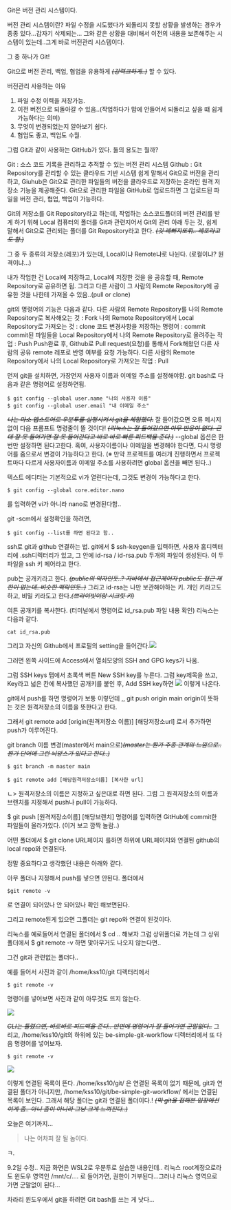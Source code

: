 Git은 버전 관리 시스템이다.

버전 관리 시스템이란?
파일 수정을 시도했다가 되돌리지 못할 상황을 발생하는 경우가 종종 있다...갑자기 삭제되는... 그와 같은 상황을 대비해서 이전의 내용을 보존해주는 시스템이 있는데..그게 바로 버전관리 시스템이다.

그 중 하나가 Git!

Git으로 버전 관리, 백업, 협업을 유용하게 _~~(강력크하게..)~~_ 할 수 있다.

버전관리 사용하는 이유
1. 파일 수정 이력을 저장가능.
2. 이전 버전으로 되돌아갈 수 있음..(작업하다가 맘에 안들어서 되돌리고 싶을 떄 쉽게 가능하다는 의미)
3. 무엇이 변경되었는지 알아보기 쉽다.
4. 협업도 좋고, 백업도 수월.


그럼 Git과 같이 사용하는 GitHub가 있다. 둘의 용도는 뭘까?

Git : 소스 코드 기록을 관리하고 추적할 수 있는 버전 관리 시스템
Github : Git Repository를 관리할 수 있는 클라우드 기반 시스템
쉽게 말해서 Git으로 버전을 관리하고, Giuhub은 Git으로 관리한 파일들의 버전을 클라우드로 저장하는 온라인 원격 저장소 기능을 제공해준다.
Git으로 관리한 파일을 GitHub로 업로드하면 그 업로드된 파일을 버전 관리, 협업, 백업이 가능하다.

Git의 저장소를 Git Repository라고 하는데, 작업하는 소스코드폴더의 버전 관리를 받게 하기 위해 Local 컴퓨터의 폴더를 Git과 관련지어서 Git의 관리 아래 두는 것, 쉽게 말해서 Git으로 관리되는 폴더를 Git Repository라고 한다. 
_~~(깃 레뽜지또뤼.. 레포라고도 함.)~~_

그 중 두 종류의 저장소(레포)가 있는데, Local이냐 Remote냐로 나뉜다. (로컬이냐? 원격이냐...) 

내가 작업한 건 Local에 저장하고, Local에 저장한 것을 을 공유할 때, Remote Repository로 공유하면 됨. 
그리고 다른 사람이 그 사람의 Remote Repository에 공유한 것을 나한테 가져올 수 있음..(pull or clone)

git의 명령어의 기능은 다음과 같다.
다른 사람의 Remote Repository를 나의 Remote Repository로 복사해오는 것 : Fork
나의 Remote Repository에서 Local Repository로 가져오는 것 : clone
코드 변경사항을 저장하는 명령어 : commit
commit된 파일들을 Local Repository에서 나의 Remote Repository로 올려주는 작업 : Push
Push완료 후, Github로 Pull request(요청)를 통해서 Fork해왔던 다른 사람의 공유 remote 레포로 반영 여부를 요청 가능하다.
다른 사람의 Remote Repository에서 나의 Local Repository로 가져오는 작업 : Pull



먼저 
git을 설치하면, 가장먼저 사용자 이름과 이메일 주소를 설정해야함.
git bash로 다음과 같은 명령어로 설정하면됨.

```
$ git config --global user.name "나의 사용자 이름"
$ git config --global user.email "내 이메일 주소"
```
~~_나는 마소 앱스토어로 우분투를 실행시켜서 git을 체험했다._~~
잘 들어갔으면 오류 메시지 없이 다음 프롬프트 명령줄이 뜰 것이다!
_~~(리눅스는 잘 들어갔으면 아무 반응이 없다. 근데 잘 못 들어가면 잘 못 들어간다고 바로 바로 빠른 피드백을 준다.)~~_
--global 옵션은 한번만 설정하면 된다고한다. 혹여, 사용자이름이나 이메일을 변경해야 한다면, 다시 명령어를 줌으로서 변경이 가능하다고 한다.
(※ 만약 프로젝트를 여러개 진행하면서 프로젝트마다 다르게 사용자이름과 이메일 주소를 사용하려면 global 옵션을 빼면 된다..)

텍스트 에디터는 기본적으로 vi가 열린다는데, 그것도 변경이 가능하다고 한다.
```
$ git config --global core.editor.nano 
```
를 입력하면 vi가 아니라 nano로 변경된다함..

git -scm에서 설정확인을 하려면, 

```
$ git config --list를 하면 된다고 함..
```


ssh로 git과 github 연결하는 법.
git에서 
$ ssh-keygen을 입력하면, 사용자 홈디렉터리에 .ssh디렉터리가 있고, 그 안에 
id-rsa / id-rsa.pub 두개의 파일이 생성된다.
이 두 파일을 ssh 키 페어라고 한다.

pub는 공개키라고 한다. _~~(public의 약자인듯..? 자바에서 접근제어자 public도 접근 제한이 없는데..비슷한 맥락인듯..)~~_
그리고 id-rsa는 나만 보관해야하는 키. 개인 키라고도하고, 비밀 키라도고 한다._~~(쁘라이빗이랑 시크릿 키)~~_

여튼 공개키를 복사한다. (터미널에서 명령어로 id_rsa.pub 파일 내용 확인)
리눅스는 다음과 같다.

```
cat id_rsa.pub
```

그리고 자신의 Github에서 프로필의 setting을 들어간다.![](https://velog.velcdn.com/images/tjdtn4484/post/f7a65858-6393-40ab-8add-4ff358d3a64d/image.PNG)

그러면 왼쪽 사이드에 Access에서 열쇠모양의 SSH and GPG keys가 나옴.

그럼 SSH keys 탭에서 초록색 버튼 New SSH key를 누른다.
그럼 key제목을 쓰고,  Key라고 넓은 칸에 복사했던 공개키를 붙인 후, Add SSH key하면 
![](https://velog.velcdn.com/images/tjdtn4484/post/c6289dd1-67d7-43e6-8cc9-5c006ea38c3c/image.PNG)
이렇게 나온다.


git에서 push를 하면 명령어가 보통 이렇던데 ,,
git push origin main
origin이 뜻하는 것은 원격저장소의 이름을 뜻한다고 한다.

그래서 
git remote add [origin(원격저장소 이름)] [해당저장소url]
로서 추가하면 push가 이루어진다.
 
git branch 이름 변경(master에서 main으로)_~~(master는 뭔가 주종 관계의 느낌으로.. 뭔가 단어에 그런 늬앙스가 있다고 한다..)~~_

```
$ git branch -m master main

```

```
$ git remote add [해당원격저장소이름] [복사한 url] 
```
ㄴ> 원격저장소의 이름은 지정하고 싶은대로 하면 된다.
그럼 그 원격저장소의 이름과 브랜치를 지정해서 push나 pull이 가능하다.

$ git push [원격저장소이름] [해당브랜치] 
명령어를 입력하면 GitHub에 commit한 파일들이 올라가있다.
(이거 보고 깜짝 놀람..)


어떤 폴더에서 
$ git clone URL페이지 
를하면 하위에 URL페이지와 연결된 github의 local repo와 연결된다.


정말 중요하다고 생각했던 내용은 아래와 같다.

아무 폴더나 지정해서 push를 넣으면 안된다.
폴더에서
```
$git remote -v 
```
로 연결이 되어있나 안 되어있나 확인 해보면된다.

그리고 remote된게 있으면 그폴더는 git repo와 연결이 된것이다.

리눅스를 예로들어서
연결된 폴더에서 
$ cd .. 해보자
그럼 상위폴더로 가는데 그 상위폴더에서 
$ git remote -v 하면 맟아무거도 나오지 않는다면..


그건 git과 관련없는 폴더다..

예를 들어서 사진과 같이 /home/kss10/git 디렉터리에서 
```
$ git remote -v
```
명령어를 넣어보면 사진과 같이 아무것도 뜨지 않는다.

![](https://velog.velcdn.com/images/tjdtn4484/post/1123ad4f-6a7d-4fe8-b366-2c4b61a86489/image.PNG)

~~_CLI는 틀렸으면, 바로바로 피드백을 준다.. 반면에 명령어가 잘 들어가면 군말없다.._~~
그리고, /home/kss10/git의 하위에 있는 be-simple-git-workflow 디렉터리에서 또 다음 명령어를 넣어보자.
```
$ git remote -v
```

![](https://velog.velcdn.com/images/tjdtn4484/post/fe4263d8-8caa-4eae-b493-e63779a29cf1/image.PNG)

이렇게 연결된 목록이 뜬다.
/home/kss10/git/ 은 연결된 목록이 없기 때문에, git과 연결된 폴더가 아니지만, 
/home/kss10/git/be-simple-git-workflow/ 에서는 연결된 목록이 보인다. 그래서 해당 폴더는 git과 연결된 폴더이다.!
~~_(막 git을 접해본 입장에선 이게 좀.. 아니 좀이 아니라 그냥 크게 느껴진다..)_~~

오늘은 여기까지...

> 나는 어차피 잘 될 놈이다.

ㅋ.

9.2일 수정..
지금 화면은 WSL2로 우분투로 실습한 내용인데..
리눅스 root계정으로라도 윈도우 영역인 /mnt/c/.... 로 들어가면, 권한이 거부된다...그러나 리눅스 영역으로 가면 군말없이 된다...

차라리 윈도우에서 git을 하려면 Git bash를 쓰는 게 낫다...
